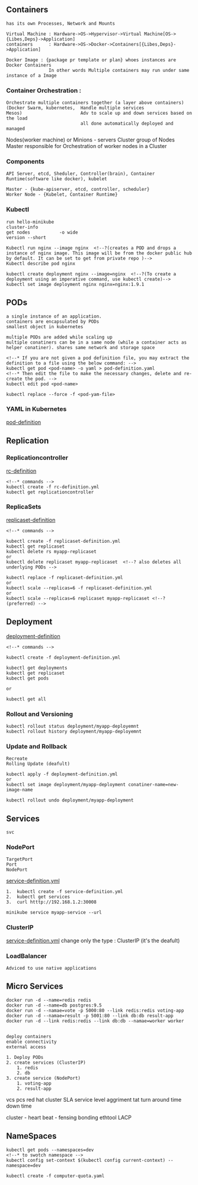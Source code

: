 ## Containers
	has its own Processes, Network and Mounts
	
	Virtual Machine : Hardware->OS->Hypervisor->Virtual Machine[OS->{Libes,Deps}->Application]
	containers		: Hardware->OS->Docker->Containers[{Libes,Deps}->Application]

	Docker Image : {package pr template or plan} whoes instances are Docker Containers
					In other words Multiple containers may run under same instance of a Image
				
### Container Orchestration : 
	Orchestrate multiple containers together (a layer above containers) 
	(Docker Swarm, kubernetes,	Handle multiple services
	Mesos)						Adv to scale up and down services based on the load
								all done automatically deployed and managed
							
							
Nodes(worker machine) or Minions - servers
Cluster group of Nodes
Master responsible for Orchestration of worker nodes in a Cluster
							
### Components
	API Server, etcd, Sheduler, Controller(brain), Container Runtime(software like docker), kubelet
	
	Master - {kube-apiserver, etcd, controller, scheduler}
	Worker Node - {Kubelet, Container Runtime}

### Kubectl
	run hello-minikube
	cluster-info
	get nodes			-o wide
	version --short
	
	Kubectl run nginx --image nginx  <!--?(creates a POD and drops a instance of nginx image. This image will be from the docker public hub by default. It can be set to get from private repo )-->
	Kubectl describe pod nginx
	
	kubectl create deployment nginx --image=nginx  <!--?(To create a deployment using an imperative command, use kubectl create)-->
	kubectl set image deployment nginx nginx=nginx:1.9.1

## PODs
	a single instance of an application. 
	containers are encapsulated by PODs
	smallest object in kubernetes
	
	multiple PODs are added while scaling up
	multiple conatiners can be in a same node (while a container acts as helper conatiner). shares same network and storage space

	<!--* If you are not given a pod definition file, you may extract the definition to a file using the below command: -->
	kubectl get pod <pod-name> -o yaml > pod-definition.yaml
	<!--* Then edit the file to make the necessary changes, delete and re-create the pod. -->
	kubectl edit pod <pod-name>

	kubectl replace --force -f <pod-yam-file>

### YAML in Kubernetes
[pod-definition](./ymlFiles/pod-definition.yml)

## Replication

### Replicationcontroller
[rc-definition](./ymlFiles/rc-definition.yml)

	<!--* commands -->
	kubectl create -f rc-definition.yml
	kubectl get replicationcontroller

### ReplicaSets
[replicaset-definition](./ymlFiles/replicaset-definition.yml)

	<!--* commands -->
	
	kubectl create -f replicaset-definition.yml
	kubectl get replicaset
	kubectl delete rs myapp-replicaset 
	or
	kubectl delete replicaset myapp-replicaset  <!--? also deletes all underlying PODs -->

	kubectl replace -f replicaset-definition.yml
	or
	kubectl scale --replicas=6 -f replicaset-definition.yml
	or
	kubectl scale --replicas=6 replicaset myapp-replicaset <!--? (preferred) -->

## Deployment
[deployment-definition](./ymlFiles/deployment-definition.yml)
	
	<!--* commands -->

	kubectl create -f deployment-definition.yml

	kubectl get deployments
	kubectl get replicaset
	kubectl get pods

	or

	kubectl get all

### Rollout and Versioning

	kubectl rollout status deployment/myapp-deployemnt
	kubectl rollout history deployment/myapp-deployemnt

### Update and Rollback

	Recreate
	Rolling Update (deafult)

	kubectl apply -f deployment-definition.yml
	or
	kubectl set image deployment/myapp-deployment conatiner-name=new-image-name
	  
	kubectl rollout undo deployment/myapp-deployment

## Services
	svc

### NodePort
	TargetPort
	Port
	NodePort
[service-definition.yml](./ymlFiles/service-definition.yml)

	1.	kubectl create -f service-definition.yml
	2.	kubectl get services
	3.	curl htttp://192.168.1.2:30008

	minikube service myapp-service --url

### ClusterIP
[service-definition.yml](./ymlFiles/service-definition.yml)
	change only the type : ClusterIP (it's the deafult)

### LoadBalancer
	Adviced to use native applications

##	Micro Services
	docker run -d --name=redis redis
	docker run -d --name=db postgres:9.5
	docker run -d --namae=vote -p 5000:80 --link redis:redis voting-app
	docker run -d --namae=result -p 5001:80 --link db:db result-app
	docker run -d --link redis:redis --link db:db --namae=worker worker


	deploy containers
	enable connectivity
	external access

	1. Deploy PODs
	2. create services (ClusterIP)
		1. redis
		2. db
	3. create service (NodePort)
		1. voting-app
		2. result-app


vcs 
pcs	red hat cluster
SLA service level aggriment
tat turn around time
down time


cluster - heart beat - 
	fensing
	bonding
	ethtool
	LACP

## NameSpaces

	kubectl get pods --namespaces=dev
	<!--* to swotch namespace -->
	kubectl config set-context $(kubectl config current-context) --namespace=dev

	kubectl create -f computer-quota.yaml
















